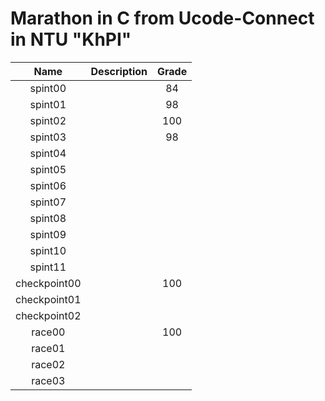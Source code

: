 # Marathon in C from Ucode-Connect in NTU "KhPI"

| Name           | Description | Grade |
| :-------------:|:-----------:|:-----:|
| spint00        |             |  84   |
| spint01        |             |  98   |
| spint02        |             |  100  |
| spint03        |             |  98   |
| spint04        |             |       |
| spint05        |             |       |
| spint06        |             |       |
| spint07        |             |       |
| spint08        |             |       |
| spint09        |             |       |
| spint10        |             |       |
| spint11        |             |       |
| checkpoint00   |             |  100  |
| checkpoint01   |             |       |
| checkpoint02   |             |       |
| race00         |             |  100  |
| race01         |             |       |
| race02         |             |       |
| race03         |             |       |

